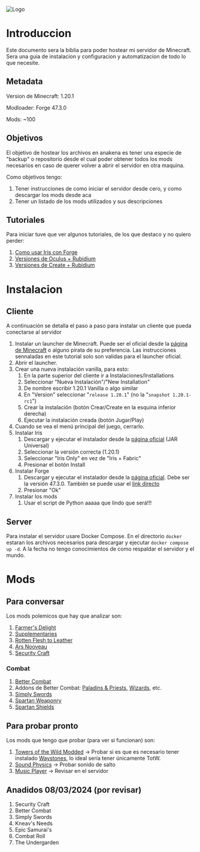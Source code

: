 ![Logo](https://data1.ibtimes.co.in/en/full/433631/minecraft.jpg)

# Introduccion

Este documento sera la biblia para poder hostear mi servidor de Minecraft. Sera una guia de instalacion y configuracion y automatizacion de todo lo que necesite.

## Metadata

Version de Minecraft: 1.20.1

Modloader: Forge 47.3.0

Mods: ~100

## Objetivos

El objetivo de hostear los archivos en anakena es tener una especie de "backup" o repositorio desde el cual poder obtener todos los mods necesarios en caso de querer volver a abrir el servidor en otra maquina.

Como objetivos tengo:

1. Tener instrucciones de como iniciar el servidor desde cero, y como descargar los mods desde aca
2. Tener un listado de los mods utilizados y sus descripciones

## Tutoriales

Para iniciar tuve que ver algunos tutoriales, de los que destaco y no quiero perder:

1. [Como usar Iris con Forge](https://www.youtube.com/watch?v=NPNzp4N05xg)
2. [Versiones de Oculus + Rubidium](https://www.youtube.com/watch?v=dOckgD2W8_0)
3. [Versiones de Create + Rubidium](https://www.reddit.com/r/CreateMod/comments/16r1cow/can_not_start_game_with_create_and_rubidium/)

# Instalacion

## Cliente

A continuación se detalla el paso a paso para instalar un cliente que pueda conectarse al servidor

1. Instalar un launcher de Minecraft. Puede ser el oficial desde la [página de Minecraft](https://www.minecraft.net/es-es/download) o alguno pirata de su preferencia. Las instrucciones sennaladas en este tutorial solo son validas para el launcher oficial.
2. Abrir el launcher.
3. Crear una nueva instalación vanilla, para esto:
   1. En la parte superior del cliente ir a Instalaciones/Installations
   2. Seleccionar "Nueva Instalación"/"New Installation"
   3. De nombre escribir 1.20.1 Vanilla o algo similar
   4. En "Version" seleccionar "`release 1.20.1`" (no la "`snapshot 1.20.1-rc1`")
   5. Crear la instalación (botón Crear/Create en la esquina inferior derecha)
   6. Ejecutar la instalación creada (botón Jugar/Play)
4. Cuando se vea el menú principal del juego, cerrarlo.
5. Instalar Iris
   1. Descargar y ejecutar el instalador desde la [página oficial](https://www.irisshaders.dev/download) (JAR Universal)
   2. Seleccionar la versión correcta (1.20.1)
   3. Seleccionar "Iris Only" en vez de "Iris + Fabric"
   4. Presionar el botón Install
6. Instalar Forge
   1. Descargar y ejecutar el instalador desde la [página oficial](https://files.minecraftforge.net/net/minecraftforge/forge/). Debe ser la versión 47.3.0. También se puede usar el [link directo](https://maven.minecraftforge.net/net/minecraftforge/forge/1.20.1-47.3.0/forge-1.20.1-47.3.0-installer.jar)
   2. Presionar "Ok"
7. Instalar los mods
   1. Usar el script de Python aaaaa que lindo que será!!!

## Server

Para instalar el servidor usare Docker Compose. En el directorio `docker` estaran los archivos necesarios para descargar y ejecutar `docker compose up -d`. A la fecha no tengo conocimientos de como respaldar el servidor y el mundo.

# Mods

## Para conversar

Los mods polemicos que hay que analizar son:

1. [Farmer's Delight](https://www.curseforge.com/minecraft/mc-mods/farmers-delight)
2. [Supplementaries](https://www.curseforge.com/minecraft/mc-mods/supplementaries)
3. [Rotten Flesh to Leather](https://www.curseforge.com/minecraft/mc-mods/rotten-flesh-to-leather-1-20-1)
4. [Ars Nooveau](https://www.curseforge.com/minecraft/mc-mods/ars-nouveau)
5. [Security Craft](https://www.curseforge.com/minecraft/mc-mods/security-craft)

### Combat

1. [Better Combat](https://www.curseforge.com/minecraft/mc-mods/better-combat-by-daedelus)
2. Addons de Better Combat: [Paladins & Priests](https://www.curseforge.com/minecraft/mc-mods/paladins-and-priests), [Wizards](https://www.curseforge.com/minecraft/mc-mods/wizards), etc.
3. [Simply Swords](https://www.curseforge.com/minecraft/mc-mods/simply-swords)
4. [Spartan Weaponry](https://www.curseforge.com/minecraft/mc-mods/spartan-weaponry)
5. [Spartan Shields](https://www.curseforge.com/minecraft/mc-mods/spartan-shields)

## Para probar pronto

Los mods que tengo que probar (para ver si funcionan) son:

1. [Towers of the Wild Modded](https://www.curseforge.com/minecraft/mc-mods/towers-of-the-wild-modded) -> Probar si es que es necesario tener instalado [Waystones](https://www.curseforge.com/minecraft/mc-mods/waystones), lo ideal sería tener únicamente TotW.
2. [Sound Physics](https://www.curseforge.com/minecraft/mc-mods/sound-physics-remastered) -> Probar sonido de salto
3. [Music Player](https://www.curseforge.com/minecraft/mc-mods/music-player) -> Revisar en el servidor

## Anadidos 08/03/2024 (por revisar)

1. Security Craft
2. Better Combat
3. Simply Swords
4. Kneav's Needs
5. Epic Samurai's
6. Combat Roll
7. The Undergarden
